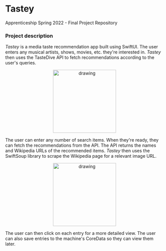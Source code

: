 # Tastey
Apprenticeship Spring 2022 - Final Project Repository

### Project description
*Tastey* is a media taste recommendation app built using SwiftUI. The user enters any musical artists, shows, movies, etc. they're interested in. *Tastey* then uses the TasteDive API to fetch recommendations according to the user's queries. 

<div style="text-align: center;">
<img src="search_clip.gif" alt="drawing" width="200"/>
</div>

The user can enter any number of search items. When they're ready, they can fetch the recommendations from the API. The API returns the names and Wikipedia URLs of the recommended items. *Tastey* then uses the SwiftSoup library to scrape the Wikipedia page for a relevant image URL. 

<div style="text-align: center;">
<img src="artist_details.gif" alt="drawing" width="200"/>
</div>

The user can then click on each entry for a more detailed view. The user can also save entries to the machine's CoreData so they can view them later.
